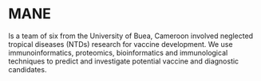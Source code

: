 # MANE
Is a team of six from the University of Buea, Cameroon involved neglected tropical diseases (NTDs) research
for vaccine development. We use immunoinformatics, proteomics, bioinformatics and immunological techniques 
to predict and investigate potential vaccine and diagnostic candidates.
